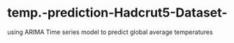 # temp.-prediction-Hadcrut5-Dataset-
using ARIMA Time series model to predict global average temperatures
